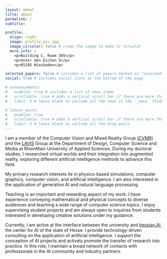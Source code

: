 ```yaml
---
layout: about
title: about
permalink: /
subtitle:

profile:
  align: right
  image: profile_pic.jpg
  image_circular: false # crops the image to make it circular
  more_info: >
    <p>Building C, Room 305</p>
    <p>Unter den Eichen 5</p>
    <p>65195 Wiesbaden</p>

selected_papers: false # includes a list of papers marked as "selected={true}"
social: true # includes social icons at the bottom of the page

# announcements:
#   enabled: true # includes a list of news items
#   scrollable: true # adds a vertical scroll bar if there are more than 3 news items
#   limit: 5 # leave blank to include all the news in the `_news` folder

# latest_posts:
#   enabled: true
#   scrollable: true # adds a vertical scroll bar if there are more than 3 new posts items
#   limit: 3 # leave blank to include all the blog posts
---
```


I am a member of the Computer Vision and Mixed Reality Group [(CVMR)](https://cvmr.info) and the [LAVIS](https://lavis.cs.hs-rm.de/) Group at the Department of Design, Computer Science and Media at RheinMain University of Applied Sciences. During my doctoral studies, I researched virtual worlds and their integration into augmented reality, exploring different artificial intelligence methods to advance this field.

My primary research interests lie in physics-based simulations, computer graphics, computer vision, and artificial intelligence. I am also interested in the application of generative AI and natural language processing.

Teaching is an important and rewarding aspect of my work. I have experience conveying mathematical and physical concepts to diverse audiences and teaching a wide range of computer science topics. I enjoy supervising student projects and am always open to inquiries from students interested in developing creative solutions under my guidance.

Currently, I am active at the interface between the university and [hessian.AI](https://hessian.ai), the center for AI of the state of Hesse. I provide technology-driven consulting on the application of artificial intelligence. I support the conception of AI projects and actively promote the transfer of research into practice. In this role, I maintain a broad network of contacts with professionals in the AI community and industry partners.

